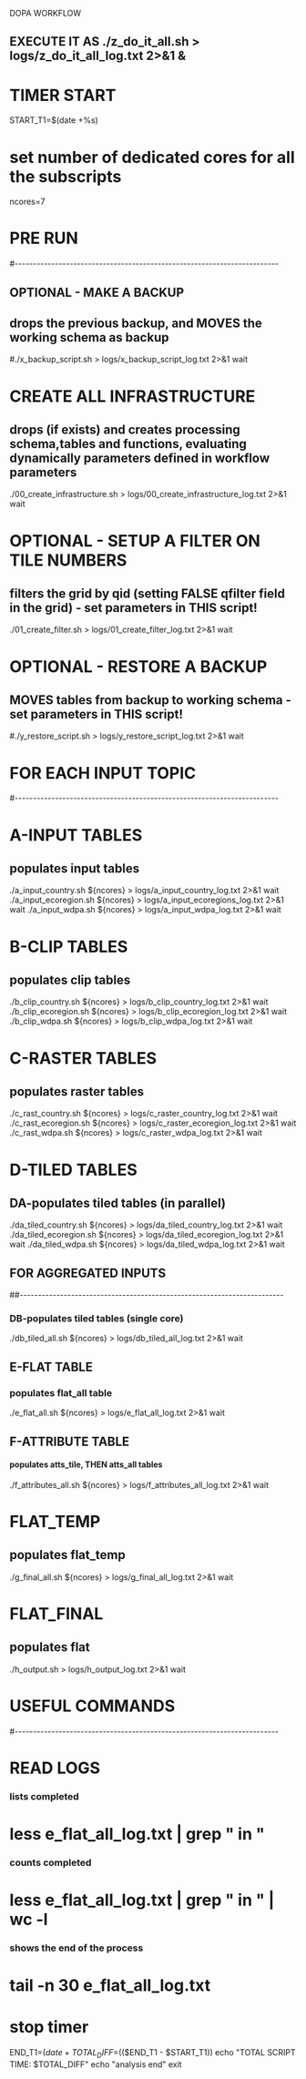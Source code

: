DOPA WORKFLOW

## EXECUTE IT AS ./z_do_it_all.sh > logs/z_do_it_all_log.txt 2>&1 &

# TIMER START
START_T1=$(date +%s)

# set number of dedicated cores for all the subscripts
ncores=7

# PRE RUN
#------------------------------------------------------------------------

## OPTIONAL - MAKE A BACKUP
## drops the previous backup, and MOVES the working schema as backup
#./x_backup_script.sh > logs/x_backup_script_log.txt 2>&1 wait 

# CREATE ALL INFRASTRUCTURE
## drops (if exists) and creates processing schema,tables and functions, evaluating dynamically parameters defined in workflow parameters
./00_create_infrastructure.sh > logs/00_create_infrastructure_log.txt 2>&1 wait

# OPTIONAL - SETUP A FILTER ON TILE NUMBERS
## filters the grid by qid (setting FALSE qfilter field in the grid) - set parameters in THIS script!
./01_create_filter.sh > logs/01_create_filter_log.txt 2>&1 wait

# OPTIONAL - RESTORE A BACKUP
## MOVES tables from backup to working schema - set parameters in THIS script!
#./y_restore_script.sh > logs/y_restore_script_log.txt 2>&1 wait 
 
# FOR EACH INPUT TOPIC
#------------------------------------------------------------------------

# A-INPUT TABLES
## populates input tables
./a_input_country.sh ${ncores} > logs/a_input_country_log.txt 2>&1 wait
./a_input_ecoregion.sh ${ncores} > logs/a_input_ecoregions_log.txt 2>&1 wait
./a_input_wdpa.sh ${ncores} > logs/a_input_wdpa_log.txt 2>&1 wait


# B-CLIP TABLES
## populates clip tables
./b_clip_country.sh ${ncores} > logs/b_clip_country_log.txt 2>&1 wait
./b_clip_ecoregion.sh ${ncores} > logs/b_clip_ecoregion_log.txt 2>&1 wait
./b_clip_wdpa.sh ${ncores} > logs/b_clip_wdpa_log.txt 2>&1 wait


# C-RASTER TABLES
## populates raster tables
./c_rast_country.sh ${ncores} > logs/c_raster_country_log.txt 2>&1 wait
./c_rast_ecoregion.sh ${ncores} > logs/c_raster_ecoregion_log.txt 2>&1 wait
./c_rast_wdpa.sh ${ncores} > logs/c_raster_wdpa_log.txt 2>&1 wait


# D-TILED TABLES
## DA-populates tiled tables (in parallel)
./da_tiled_country.sh ${ncores} > logs/da_tiled_country_log.txt 2>&1 wait
./da_tiled_ecoregion.sh ${ncores} > logs/da_tiled_ecoregion_log.txt 2>&1 wait
./da_tiled_wdpa.sh ${ncores} > logs/da_tiled_wdpa_log.txt 2>&1 wait


## FOR AGGREGATED INPUTS
##------------------------------------------------------------------------

### DB-populates tiled tables (single core)
./db_tiled_all.sh ${ncores} > logs/db_tiled_all_log.txt 2>&1 wait

## E-FLAT TABLE
### populates flat_all table
./e_flat_all.sh ${ncores} > logs/e_flat_all_log.txt 2>&1 wait

## F-ATTRIBUTE TABLE
#### populates atts_tile, THEN atts_all tables
./f_attributes_all.sh ${ncores} > logs/f_attributes_all_log.txt 2>&1 wait

# FLAT_TEMP
## populates flat_temp
./g_final_all.sh ${ncores} > logs/g_final_all_log.txt 2>&1 wait

# FLAT_FINAL
## populates flat
./h_output.sh > logs/h_output_log.txt 2>&1 wait

# USEFUL COMMANDS
#------------------------------------------------------------------------

# READ LOGS
### lists completed
# less e_flat_all_log.txt | grep " in "

### counts completed
# less e_flat_all_log.txt | grep " in " | wc -l

### shows the end of the process
# tail -n 30 e_flat_all_log.txt

# stop timer
END_T1=$(date +%s)
TOTAL_DIFF=$(($END_T1 - $START_T1))
echo "TOTAL SCRIPT TIME: $TOTAL_DIFF"
echo "analysis end"
exit

